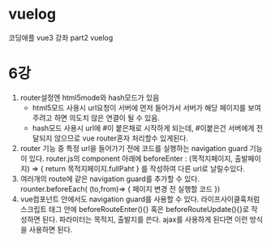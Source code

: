 # vuelog
코딩애플 vue3 강좌 part2 vuelog

# 6강
1. router설정엔 html5mode와 hash모드가 있음
    * html5모드 사용시 url요청이 서버에 먼저 들어가서 서버가 해당 페이지를 보여주려고 하면 의도치 않은 연결이 될 수 있음.
    * hash모드 사용시 url에 #이 붙은채로 시작하게 되는데, #이붙은건 서버에게 전달되지 않으므로 vue router혼자 처리할수 있게된다.
2. router 기능 중 특정 url을 들어가기 전에 코드를 실행하는 navigation guard 기능이 있다.
    router.js의 component 아래에 beforeEnter : (목적지페이지, 출발페이지) => { return 목적지페이지.fullPaht } 를 작성하여 다른 url로 날릴수있다.
3. 여러개의 route에 같은 navigation guard를 추가할 수 있다.
    rounter.beforeEach( (to,from)=> { 페이지 변경 전 실행할 코드 })
4. vue컴포넌트 안에서도 navigation guard를 사용할 수 있다. 라이프사이클훅처럼 스크립트 태그 안에 beforeRouteEnter(){} 혹은 beforeRouteUpdate(){}로 작성하면 된다. 파라미터는 목적지, 출발지를 쓴다. ajax를 사용하게 된다면 이런 방식을 사용하면 된다.
